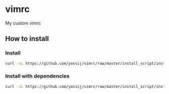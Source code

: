 # vimrc
My custom vimrc

## How to install

### Install
```bash
curl -sL https://github.com/yossij/vimrc/raw/master/install_script/install.sh | bash -
```


### Install with dependencies
```bash
curl -sL https://github.com/yossij/vimrc/raw/master/install_script/install_with_dep.sh | bash -
```
